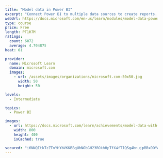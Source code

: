 ```yaml
---
title: "Model data in Power BI"
excerpt: "Connect Power BI to multiple data sources to create reports. Define the relationship between your data sources."
webUrl: https://docs.microsoft.com/en-us/learn/modules/model-data-power-bi/
type: course
price: Free
length: PT1H7M
ratings:
  count: 6072
  average: 4.704875
heat: 61

provider:
  name: Microsoft Learn
  domain: microsoft.com
  images:
    - url: /assets/images/organizations/microsoft.com-50x50.jpg
      width: 50
      height: 50

levels:
  - Intermediate

topics:
  - Power BI

images:
  - url: https://docs.microsoft.com/learn/achievements/model-data-with-power-bi-desktop-social.png
    width: 800
    height: 400
    isCached: true

secured: "i6NNQItkTzZTnYHYbVKKBBgUhNObGH23ROkhHpTfX4fTIQSg4bnujpBBxDOYajM2ud3loKtDcMFPHtOeSTbUPxJoOV6FSwkD6hEezfifDPmqL3lhb+8wSaITGGdVMmlI4MjOj0JSG5zwXF80FojnEOEFdaxXq8Yf77rKbiM5nsoyO3CldSdIsWLfJiH0wJiJWG8xJLYdEfYBWvKULRVKW+2sGrR8iddHa53LSYj2YCSjUYuMNciXOLUHNtwc5GmsySrr7pfWAwzc2dzxS4Zm5hiF00NAFe54wvTOhAzEBYoIMDf08LTJ1Yhbky5Q2NKZMRwf1k3geO5ZAGk/QwEQhqRkRtqfpsOHdHk0z9M5aYCLcMaCZp6ZyZzxnVHKNpu5eruYyzX2xPt0dlT2RooPbnTHWf23rEmvzeoUxdUCHXE=;KW7dP16kyl57YLebgGZwew=="
---
```


